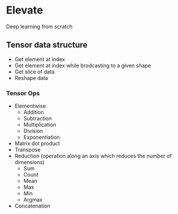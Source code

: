 # Elevate

Deep learning from scratch

## Tensor data structure

- Get element at index
- Get element at index while brodcasting to a given shape
- Get slice of data
- Reshape data

### Tensor Ops
- Elementwise
  - Addition
  - Subtraction
  - Multiplication
  - Division
  - Exponentiation
- Matrix dot product
- Transpose
- Reduction (operation along an axis which reduces the number of dimensions)
  - Sum
  - Count
  - Mean
  - Max
  - Min
  - Argmax
- Concatenation
